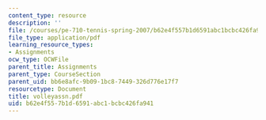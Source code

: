 ```yaml
---
content_type: resource
description: ''
file: /courses/pe-710-tennis-spring-2007/b62e4f557b1d6591abc1bcbc426fa941_volleyassn.pdf
file_type: application/pdf
learning_resource_types:
- Assignments
ocw_type: OCWFile
parent_title: Assignments
parent_type: CourseSection
parent_uid: bb6e8afc-9b09-1bc8-7449-326d776e17f7
resourcetype: Document
title: volleyassn.pdf
uid: b62e4f55-7b1d-6591-abc1-bcbc426fa941
---
```

